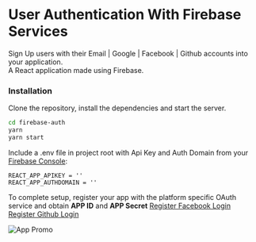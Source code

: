 # User Authentication With Firebase Services

Sign Up users with their Email | Google | Facebook | Github accounts into your application.<br/>
A React application made using Firebase.<br/>

### Installation

Clone the repository, install the dependencies and start the server.

```sh
cd firebase-auth
yarn
yarn start
```

Include a .env file in project root with Api Key and Auth Domain from your [Firebase Console](https://console.firebase.google.com):

```
REACT_APP_APIKEY = ''
REACT_APP_AUTHDOMAIN = ''
```

To complete setup, register your app with the platform specific OAuth service and obtain **APP ID** and **APP Secret**
[Register Facebook Login](https://developers.facebook.com/apps)
[Register Github Login](https://github.com/settings/developers)

![App Promo](firebase-auth.gif)
